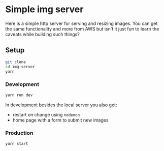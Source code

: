# Simple img server

Here is a simple http server for serving and resizing images. You can get the same functionality and more from AWS but isn't it just fun to learn the caveats while building such things?

## Setup

```sh
git clone
cd img-server
yarn
```

### Development

```sh
yarn run dev
```

In development besides the local server you also get:

- restart on change using `nodemon`
- home page with a form to submit new images

### Production

```sh
yarn start
```
